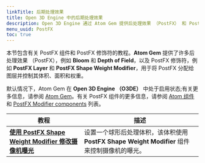 ```yaml
---
linkTitle: 后期处理效果
title: Open 3D Engine 中的后期处理效果
description: Open 3D Engine 通过 Atom Gem 提供后处理效果 （PostFX） 和 PostFX 修改器。
menu_uuid: PostFX
toc: true
---
```


本节包含有关 PostFX 组件和 PostFX 修饰符的教程。**Atom Gem** 提供了许多后处理效果 （PostFX），例如 **Bloom** 和 **Depth of Field**，以及 PostFX 修饰符，例如 **PostFX Layer** 和 **PostFX Shape Weight Modifier**，用于将 PostFX 分配给图层并控制其体积、面积和权重。

默认情况下，Atom Gem 在 **Open 3D Engine （O3DE）** 中处于启用状态;有关更多信息，请参阅 [Atom Gem](/docs/user-guide/gems/reference/rendering/atom/atom/)。有关 PostFX 组件的更多信息，请参阅 [Atom 组件](/docs/user-guide/components/reference#atom)和 [PostFX Modifier components](/docs/user-guide/components/reference/atom/post-processing-modifiers.md) 列表。

| 教程 |描述 |
| - | - |
| [**使用 PostFX Shape Weight Modifier 修改摄像机曝光**](/docs/learning-guide/tutorials/postfx/use-postfx-shape-weight-modifier.md) | 设置一个球形后处理体积，该体积使用 **PostFX Shape Weight Modifier** 组件来控制摄像机的曝光。 |
